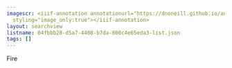 ```yaml
---
imagescr: <iiif-annotation annotationurl="https://dnoneill.github.io/annotate/annotations/04fbbb28-d5a7-4408-b7da-800c4e65eda3-002.json"
  styling="image_only:true"></iiif-annotation>
layout: searchview
listname: 04fbbb28-d5a7-4408-b7da-800c4e65eda3-list.json
tags: []
---
```

Fire